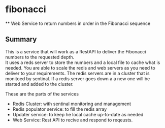 # fibonacci
** Web Service to return numbers in order in the Fibonacci sequence

## Summary
This is a service that will work as a RestAPI to deliver the Fibonacci numbers to the requested depth.  
It uses a reds server to store the numbers and a local file to cache what is needed.  You are able to scale the
redis and web servers as you need to deliver to your requirements. The redis servers are in a cluster that is monitoed by sentinal.  If a redis server goes down a a new one will be started and added to the cluster.   



These are the parts of the services

* Redis Cluster: with sentinal monitoring and management
* Redis populator service: to fill the redis array
* Updater service: to keep he local cache up-to-date as needed
* Web Service: Rest API to recive and respond to reqeusts.
